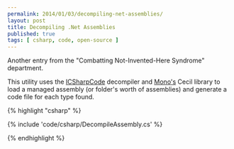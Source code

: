 ```yaml
---
permalink: 2014/01/03/decompiling-net-assemblies/
layout: post
title: Decompiling .Net Assemblies
published: true
tags: [ csharp, code, open-source ]
---
```


Another entry from the "Combatting Not-Invented-Here Syndrome" department.

This utility uses the [ICSharpCode](http://www.icsharpcode.net/) decompiler 
and [Mono's](http://www.mono-project.com/Main_Page) Cecil library to load 
a managed assembly (or folder's worth of assemblies) and generate a code file 
for each type found.

{% highlight "csharp" %}

{% include 'code/csharp/DecompileAssembly.cs' %}

{% endhighlight %}



